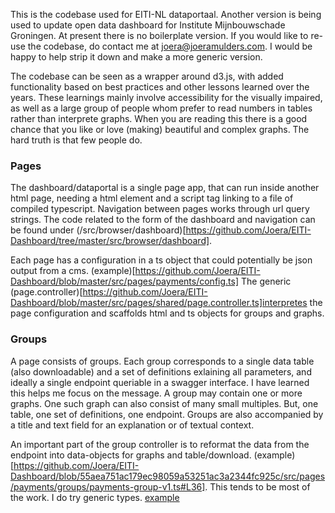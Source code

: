 This is the codebase used for EITI-NL dataportaal. Another version is being used to update open data dashboard for Institute Mijnbouwschade Groningen. 
At present there is no boilerplate version. If you would like to re-use the codebase, do contact me at joera@joeramulders.com. I would be happy to help strip it down and make a more generic version.

The codebase can be seen as a wrapper around d3.js, with added functionality based on best practices and other lessons learned over the years. 
These learnings mainly involve accessibility for the visually impaired, as well as a large group of people whom prefer to read numbers in tables rather than interprete graphs. 
When you are reading this there is a good chance that you like or love (making) beautiful and complex graphs. The hard truth is that few people do. 

### Pages
The dashboard/dataportal is a single page app, that can run inside another html page, needing a html element and a script tag linking to a file of compiled typescript. 
Navigation between pages works through url query strings. The code related to the form of the dashboard and navigation can be found under (/src/browser/dashboard)[https://github.com/Joera/EITI-Dashboard/tree/master/src/browser/dashboard].

Each page has a configuration in a ts object that could potentially be json output from a cms. (example)[https://github.com/Joera/EITI-Dashboard/blob/master/src/pages/payments/config.ts] The generic (page.controller)[https://github.com/Joera/EITI-Dashboard/blob/master/src/pages/shared/page.controller.ts]interpretes the page configuration and scaffolds html and ts objects for groups and graphs.  

### Groups 
A page consists of groups. Each group corresponds to a single data table (also downloadable) and a set of definitions exlaining all parameters, and ideally a single endpoint queriable in a swagger interface. I have learned this helps me focus on the message. A group may contain one or more graphs. One such graph can also consist of many small multiples. But, one table, one set of definitions, one endpoint. Groups are also accompanied by a title and text field for an explanation or of textual context. 

An important part of the group controller is to reformat the data from the endpoint into data-objects for graphs and table/download. (example)[https://github.com/Joera/EITI-Dashboard/blob/55aea751ac179ec98059a53251ac3a2344fc925c/src/pages/payments/groups/payments-group-v1.ts#L36]. This tends to be most of the work. I do try generic types. [example](https://github.com/Joera/EITI-Dashboard/blob/55aea751ac179ec98059a53251ac3a2344fc925c/src/pages/payments/groups/payments-group-v1.ts)





